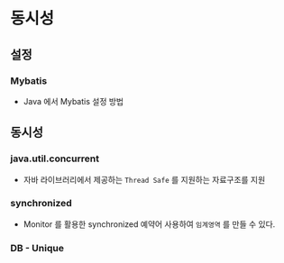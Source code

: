 # 동시성 
## 설정
### Mybatis
* Java 에서 Mybatis 설정 방법

## 동시성
### java.util.concurrent
* 자바 라이브러리에서 제공하는 `Thread Safe` 를 지원하는 자료구조를 지원
### synchronized
* Monitor 를 활용한 synchronized 예약어 사용하여 `임계영역` 를 만들 수 있다.
### DB - Unique 
